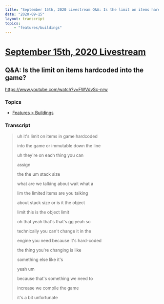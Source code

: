 ```yaml
---
title: "September 15th, 2020 Livestream Q&A: Is the limit on items hardcoded into the game?"
date: "2020-09-15"
layout: transcript
topics:
    - "features/buildings"
---
```

# [September 15th, 2020 Livestream](../2020-09-15.md)
## Q&A: Is the limit on items hardcoded into the game?
https://www.youtube.com/watch?v=FWVdvSc-nrw

### Topics
* [Features > Buildings](../topics/features/buildings.md)

### Transcript

> uh it's limit on items in game hardcoded
>
> into the game or immutable down the line
>
> uh they're on each thing you can
>
> assign
>
> the the um stack size
>
> what are we talking about wait what a
>
> lim the limited items are you talking
>
> about stack size or is it the object
>
> limit this is the object limit
>
> oh that yeah that's that's gg yeah so
>
> technically you can't change it in the
>
> engine you need because it's hard-coded
>
> the thing you're changing is like
>
> something else like it's
>
> yeah um
>
> because that's something we need to
>
> increase we compile the game
>
> it's a bit unfortunate
